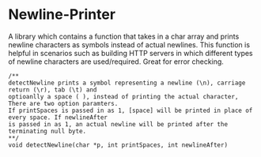 # Newline-Printer
A library which contains a function that takes in a char array and prints newline characters as symbols instead of actual newlines. This function is helpful in scenarios such as building HTTP servers in which different types of newline characters are used/required. Great for error checking. 


  
    /**
    detectNewline prints a symbol representing a newline (\n), carriage return (\r), tab (\t) and
    optioanlly a space ( ), instead of printing the actual character, There are two option paramters.
    If printSpaces is passed in as 1, [space] will be printed in place of every space. If newlineAfter
    is passed in as 1, an actual newline will be printed after the terminating null byte. 
    **/
    void detectNewline(char *p, int printSpaces, int newlineAfter)
